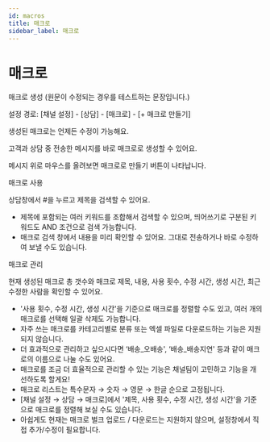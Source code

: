 ```yaml
---
id: macros
title: 매크로
sidebar_label: 매크로
---
```


# 매크로

매크로 생성
(원문이 수정되는 경우를 테스트하는 문장입니다.)

설정 경로: [채널 설정] - [상담] - [매크로] - [+ 매크로 만들기]

생성된 매크로는 언제든 수정이 가능해요.

고객과 상담 중 전송한 메시지를 바로 매크로로 생성할 수 있어요.

메시지 위로 마우스를 올려보면 매크로로 만들기 버튼이 나타납니다.

매크로 사용

상담창에서 #을 누르고 제목을 검색할 수 있어요.
- 제목에 포함되는 여러 키워드를 조합해서 검색할 수 있으며, 띄어쓰기로 구분된 키워드도 AND 조건으로 검색 가능합니다.
- 매크로 검색 창에서 내용을 미리 확인할 수 있어요. 그대로 전송하거나 바로 수정하여 보낼 수도 있습니다.

매크로 관리

현재 생성된 매크로 총 갯수와 매크로 제목, 내용, 사용 횟수, 수정 시간, 생성 시간, 최근 수정한 사람을 확인할 수 있어요.
- '사용 횟수, 수정 시간, 생성 시간'을 기준으로 매크로를 정렬할 수도 있고, 여러 개의 매크로를 선택해 일괄 삭제도 가능합니다.
- 자주 쓰는 매크로를 카테고리별로 분류 또는 엑셀 파일로 다운로드하는 기능은 지원되지 않습니다.
- 더 효과적으로 관리하고 싶으시다면 ‘배송_오배송', ‘배송_배송지연' 등과 같이 매크로의 이름으로 나눌 수도 있어요.
- 매크로를 조금 더 효율적으로 관리할 수 있는 기능은 채널팀이 고민하고 기능을 개선하도록 할게요!
- 매크로 리스트는 특수문자 → 숫자 → 영문 → 한글 순으로 고정됩니다.
- [채널 설정 → 상담 → 매크로]에서 '제목, 사용 횟수, 수정 시간, 생성 시간'을 기준으로 매크로를 정렬해 보실 수도 있습니다.
- 아쉽게도 현재는 매크로 벌크 업로드 / 다운로드는 지원하지 않으며, 설정창에서 직접 추가/수정이 필요합니다.
